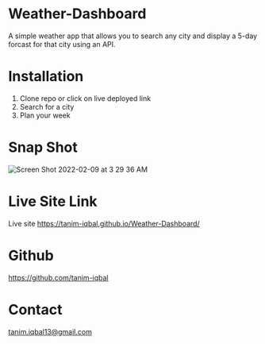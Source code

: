 # Weather-Dashboard

A simple weather app that allows you to search any city and display a 5-day forcast for that city using an API.

# Installation

1. Clone repo or click on live deployed link
2. Search for a city
3. Plan your week

# Snap Shot

![Screen Shot 2022-02-09 at 3 29 36 AM](https://user-images.githubusercontent.com/89047977/153156019-0bd54bb5-bed5-4584-8f0a-2a530e421687.png)

# Live Site Link

Live site https://tanim-iqbal.github.io/Weather-Dashboard/

# Github

https://github.com/tanim-iqbal

# Contact

tanim.iqbal13@gmail.com
